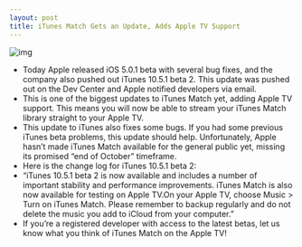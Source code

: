 ```yaml
---
layout: post
title: iTunes Match Gets an Update, Adds Apple TV Support
---
```

![img](http://media.idownloadblog.com/wp-content/uploads/2011/11/iTunesMatchUpdate10.5.1..png)
* Today Apple released iOS 5.0.1 beta with several bug fixes, and the company also pushed out iTunes 10.5.1 beta 2. This update was pushed out on the Dev Center and Apple notified developers via email.
* This is one of the biggest updates to iTunes Match yet, adding Apple TV support. This means you will now be able to stream your iTunes Match library straight to your Apple TV. 
* This update to iTunes also fixes some bugs. If you had some previous iTunes beta problems, this update should help. Unfortunately, Apple hasn’t made iTunes Match available for the general public yet, missing its promised “end of October” timeframe.
* Here is the change log for iTunes 10.5.1 beta 2:
* “iTunes 10.5.1 beta 2 is now available and includes a number of important stability and performance improvements. iTunes Match is also now available for testing on Apple TV.On your Apple TV, choose Music > Turn on iTunes Match. Please remember to backup regularly and do not delete the music you add to iCloud from your computer.”
* If you’re a registered developer with access to the latest betas, let us know what you think of iTunes Match on the Apple TV!

